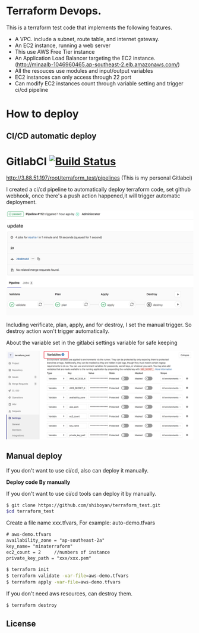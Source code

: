 # Terraform Devops.
This is a terraform test code that implements the following features.

- A VPC. include a subnet, route table, and internet gateway.
- An EC2 instance, running a web server
- This use AWS Free Tier instance
- An Application Load Balancer targeting the EC2 instance.(http://minaalb-1046960465.ap-southeast-2.elb.amazonaws.com/)
- All the resouces use modules and input/output variables
- EC2 instances can only access through 22 port
- Can modify EC2 instances count through variable setting and trigger ci/cd pipeline

# How to  deploy

## CI/CD automatic deploy

# GitlabCI [![Build Status](http://img.shields.io/travis/fatih/hclfmt.svg?style=flat-square)](http://3.88.51.197/root/terraform_test/pipelines)

http://3.88.51.197/root/terraform_test/pipelines (This is my personal Gitlabci)

I created a ci/cd pipeline to automatically deploy terraform code, set github webhook, once there's a push action happened,it will trigger automatic deployment.

![GitlabCICD](img/cicd.png)

Including verificate, plan, apply, and for destroy, I set the manual trigger. So destroy action won't trigger automatically.

About the variable  set in the gitlabci settings variable for safe keeping

![GitlabCICD](img/settings.png)



## Manual deploy

If you don't want to use ci/cd, also can deploy it manually.         

**Deploy code By manually**

If you don't want to use ci/cd tools can deploy it by manually.

```bash
$ git clone https://github.com/shiboyan/terraform_test.git
$cd terraform_test
```
Create a file name xxx.tfvars, For example:
auto-demo.tfvars

```
# aws-demo.tfvars
availability_zone = "ap-southeast-2a"
key_name= "minaterraform"  
ec2_count = 2     //numbers of instance
private_key_path = "xxx/xxx.pem" 
```

```bash
$ terraform init
$ terraform validate -var-file=aws-demo.tfvars
$ terraform apply -var-file=aws-demo.tfvars
```

If you don't need aws resources, can destroy them.

```bash
$ terraform destroy
```



## License


